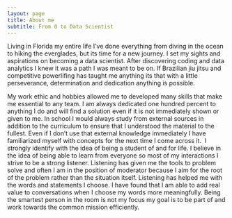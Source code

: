 ```yaml
---
layout: page
title: About me
subtitle: From 0 to Data Scientist 
---
```


Living in Florida my entire life I’ve done everything from diving in the ocean to hiking the everglades, but its time for a new journey. I set my sights and aspirations on becoming a data scientist. After discovering coding and data analytics I knew it was a path I was meant to be on. If Brazilian jiu jitsu and competitive powerlifing has taught me anything its that with a little perseverance, determination and dedication anything is possible.

My work ethic and hobbies allowed me to developed many skills that make me essential to any team. I am always dedicated one hundred percent to anything I do and will find a solution even if it is not immediately shown or given to me. In school I would always study from external sources in addition to the curriculum to ensure that I understood the material to the fullest. Even if I don’t use that external knowledge immediately I have familiarized myself with concepts for the next time I come across it.  I strongly identify with the idea of being a student of and for life. I believe in the idea of being able to learn from everyone so most of my interactions I strive to be a strong listener. Listening has given me the tools to problem solve and often I am in the position of moderator because I aim for the root of the problem rather than the situation itself. Listening has helped me with the words and statements I choose. I have found that I am able to add real value to conversations when I choose my words more meaningfully. Being the smartest person in the room is not my focus my goal is to be part of and work towards the common mission efficiently. 

